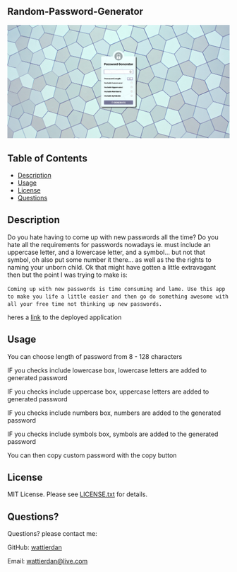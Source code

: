 ## Random-Password-Generator

![Webpage Screenshot](/assets/imgs/screencapture-wattierdan-github-io-Random-Password-Generator-2020-10-17-15_32_26.png)

## Table of Contents

* [Description](#Description) 
* [Usage](#Usage) 
* [License](#license) 
* [Questions](#Questions)


  
## Description 

Do you hate having to come up with new passwords all the time? Do you hate all the requirements for passwords nowadays ie. must include  an uppercase letter, and a lowercase letter, and a symbol... but not that symbol, oh also put some number it there... as well as the the rights to naming your unborn child. Ok that might have gotten a little extravagant then but the point I was trying to make is: 

`Coming up with new passwords is time consuming and lame. Use this app to make you life a little easier and then go do something awesome with all your free time not thinking up new passwords.`
  
  

heres a  [link](https://wattierdan.github.io/Random_Password_Generator/) to the deployed application

## Usage 
  
You can choose length of password from 8 - 128 characters

IF you checks include lowercase box, lowercase letters are added to generated password

IF you checks include uppercase box, uppercase letters are added to generated password

IF you checks include numbers box, numbers are added to the generated password

IF you checks include symbols box, symbols are added to the generated password

You can then copy custom password with the copy button
  

  ## License

  MIT License. Please see [LICENSE.txt](./LICENSE.txt) for details.
  



  ## Questions?
  Questions? please contact me:
 
  GitHub: [wattierdan](https://github.com/wattierdan)
  
  Email: wattierdan@live.com


